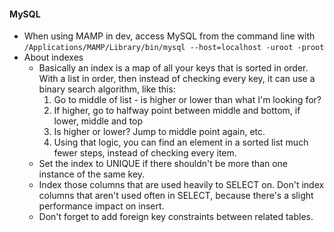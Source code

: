#### MySQL
* When using MAMP in dev, access MySQL from the command line with `/Applications/MAMP/Library/bin/mysql --host=localhost -uroot -proot`
* About indexes
  * Basically an index is a map of all your keys that is sorted in order. With a list in order, then instead of checking every key, it can use a binary search algorithm, like this:
    1. Go to middle of list - is higher or lower than what I'm looking for?
    2. If higher, go to halfway point between middle and bottom, if lower, middle and top
    3. Is higher or lower? Jump to middle point again, etc.
    4. Using that logic, you can find an element in a sorted list much fewer steps, instead of checking every item.
  * Set the index to UNIQUE if there shouldn't be more than one instance of the same key.
  * Index those columns that are used heavily to SELECT on. Don't index columns that aren't used often in SELECT, because there's a slight performance impact on insert.
  * Don't forget to add foreign key constraints between related tables.
